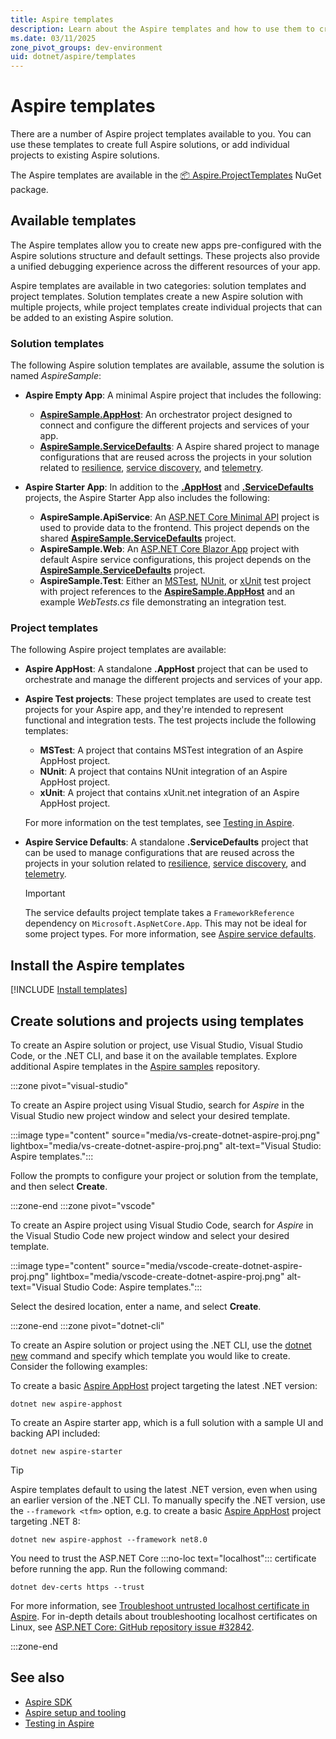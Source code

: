 ```yaml
---
title: Aspire templates
description: Learn about the Aspire templates and how to use them to create new apps.
ms.date: 03/11/2025
zone_pivot_groups: dev-environment
uid: dotnet/aspire/templates
---
```


# Aspire templates

There are a number of Aspire project templates available to you. You can use these templates to create full Aspire solutions, or add individual projects to existing Aspire solutions.

The Aspire templates are available in the [📦 Aspire.ProjectTemplates](https://www.nuget.org/packages/Aspire.ProjectTemplates) NuGet package.

## Available templates

The Aspire templates allow you to create new apps pre-configured with the Aspire solutions structure and default settings. These projects also provide a unified debugging experience across the different resources of your app.

Aspire templates are available in two categories: solution templates and project templates. Solution templates create a new Aspire solution with multiple projects, while project templates create individual projects that can be added to an existing Aspire solution.

### Solution templates

The following Aspire solution templates are available, assume the solution is named _AspireSample_:

<a name="empty-app"></a>

- **Aspire Empty App**: A minimal Aspire project that includes the following:

  - [**AspireSample.AppHost**](#app-host): An orchestrator project designed to connect and configure the different projects and services of your app.
  - [**AspireSample.ServiceDefaults**](#service-defaults): A Aspire shared project to manage configurations that are reused across the projects in your solution related to [resilience](/dotnet/core/resilience/http-resilience), [service discovery](../service-discovery/overview.md), and [telemetry](telemetry.md).

<a name="starter-app"></a>

- **Aspire Starter App**: In addition to the [**.AppHost**](#app-host) and [**.ServiceDefaults**](#service-defaults) projects, the Aspire Starter App also includes the following:

  - **AspireSample.ApiService**: An [ASP.NET Core Minimal API](/aspnet/core/fundamentals/minimal-apis) project is used to provide data to the frontend. This project depends on the shared [**AspireSample.ServiceDefaults**](#service-defaults) project.
  - **AspireSample.Web**: An [ASP.NET Core Blazor App](/aspnet/core/blazor) project with default Aspire service configurations, this project depends on the [**AspireSample.ServiceDefaults**](#service-defaults) project.
  - **AspireSample.Test**: Either an [MSTest](#mstest-project), [NUnit](#nunit-project), or [xUnit](#xunit-project) test project with project references to the [**AspireSample.AppHost**](#app-host) and an example _WebTests.cs_ file demonstrating an integration test.

### Project templates

The following Aspire project templates are available:

<a name="app-host"></a>

- **Aspire AppHost**: A standalone **.AppHost** project that can be used to orchestrate and manage the different projects and services of your app.

<a name="mstest-project"></a>
<a name="nunit-project"></a>
<a name="xunit-project"></a>

- **Aspire Test projects**: These project templates are used to create test projects for your Aspire app, and they're intended to represent functional and integration tests. The test projects include the following templates:

  - **MSTest**: A project that contains MSTest integration of an Aspire AppHost project.
  - **NUnit**: A project that contains NUnit integration of an Aspire AppHost project.
  - **xUnit**: A project that contains xUnit.net integration of an Aspire AppHost project.
  
  For more information on the test templates, see [Testing in Aspire](testing.md).

<a name="service-defaults"></a>

- **Aspire Service Defaults**: A standalone **.ServiceDefaults** project that can be used to manage configurations that are reused across the projects in your solution related to [resilience](/dotnet/core/resilience/http-resilience), [service discovery](../service-discovery/overview.md), and [telemetry](./telemetry.md).

  > [!IMPORTANT]
  > The service defaults project template takes a `FrameworkReference` dependency on `Microsoft.AspNetCore.App`. This may not be ideal for some project types. For more information, see [Aspire service defaults](service-defaults.md).

## Install the Aspire templates

[!INCLUDE [Install templates](includes/install-templates.md)]

## Create solutions and projects using templates

To create an Aspire solution or project, use Visual Studio, Visual Studio Code, or the .NET CLI, and base it on the available templates. Explore additional Aspire templates in the [Aspire samples](https://github.com/dotnet/aspire-samples) repository.

:::zone pivot="visual-studio"

To create an Aspire project using Visual Studio, search for *Aspire* in the Visual Studio new project window and select your desired template.

:::image type="content" source="media/vs-create-dotnet-aspire-proj.png" lightbox="media/vs-create-dotnet-aspire-proj.png" alt-text="Visual Studio: Aspire templates.":::

Follow the prompts to configure your project or solution from the template, and then select **Create**.

:::zone-end
:::zone pivot="vscode"

To create an Aspire project using Visual Studio Code, search for *Aspire* in the Visual Studio Code new project window and select your desired template.

:::image type="content" source="media/vscode-create-dotnet-aspire-proj.png" lightbox="media/vscode-create-dotnet-aspire-proj.png" alt-text="Visual Studio Code: Aspire templates.":::

Select the desired location, enter a name, and select **Create**.

:::zone-end
:::zone pivot="dotnet-cli"

To create an Aspire solution or project using the .NET CLI, use the [dotnet new](/dotnet/core/tools/dotnet-new) command and specify which template you would like to create. Consider the following examples:

To create a basic [Aspire AppHost](app-host-overview.md) project targeting the latest .NET version:

```dotnetcli
dotnet new aspire-apphost
```

To create an Aspire starter app, which is a full solution with a sample UI and backing API included:

```dotnetcli
dotnet new aspire-starter
```

> [!TIP]
> Aspire templates default to using the latest .NET version, even when using an earlier version of the .NET CLI. To manually specify the .NET version, use the `--framework <tfm>` option, e.g. to create a basic [Aspire AppHost](app-host-overview.md) project targeting .NET 8:
>
> ```dotnetcli
> dotnet new aspire-apphost --framework net8.0
> ```

You need to trust the ASP.NET Core :::no-loc text="localhost"::: certificate before running the app. Run the following command:

```dotnetcli
dotnet dev-certs https --trust
```

For more information, see [Troubleshoot untrusted localhost certificate in Aspire](../troubleshooting/untrusted-localhost-certificate.md). For in-depth details about troubleshooting localhost certificates on Linux, see [ASP.NET Core: GitHub repository issue #32842](https://github.com/dotnet/aspnetcore/issues/32842).

:::zone-end

## See also

- [Aspire SDK](dotnet-aspire-sdk.md)
- [Aspire setup and tooling](setup-tooling.md)
- [Testing in Aspire](testing.md)
